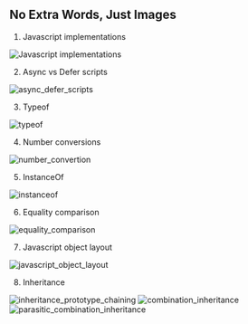 ## No Extra Words, Just Images


1. Javascript implementations

![Javascript implementations](./images/javascript_implementations.png)

2. Async vs Defer scripts

![async_defer_scripts](./images/async_defer_scripts.png)

3. Typeof

![typeof](./images/typeof.png)

4. Number conversions

![number_convertion](./images/number_convertion.png)

5. InstanceOf

![instanceof](./images/instanceof.png)

6. Equality comparison

![equality_comparison](./images/equality_comparison.png)

7. Javascript object layout

![javascript_object_layout](./images/javascript_object_layout.jpg)

8. Inheritance

![inheritance_prototype_chaining](./images/inheritance_prototype_chaining.png)
![combination_inheritance](./images/combination_inheritance.png)
![parasitic_combination_inheritance](./images/parasitic_combination_inheritance.png)
